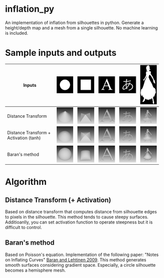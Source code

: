 # inflation_py 
An implementation of inflation from silhouettes in python.
Generate a height/depth map and a mesh from a single silhouette.
No machine learning is included.

# Sample inputs and outputs
|Inputs|<img src="./data/circle.png" width="128">|<img src="./data/square.png" width="128">|<img src="./data/A.png" width="128">|<img src="./data/hiragana.png" width="128">|<img src="./data/character.png" height="128">|
|---|:---:|:---:|:---:|:---:|:---:|
|Distance Transform|<img src="./data/screenshots/circle_dist.jpg" width="128">|<img src="./data/screenshots/square_dist.jpg" width="128">|<img src="./data/screenshots/A_dist.jpg" width="128">|<img src="./data/screenshots/hiragana_dist.jpg" width="128">|<img src="./data/screenshots/character_dist.jpg" width="128">|
|Distance Transform + Activation (tanh)|<img src="./data/screenshots/circle_dist_tanh.jpg" width="128">|<img src="./data/screenshots/square_dist_tanh.jpg" width="128">|<img src="./data/screenshots/A_dist_tanh.jpg" width="128">|<img src="./data/screenshots/hiragana_dist_tanh.jpg" width="128">|<img src="./data/screenshots/character_dist_tanh.jpg" width="128">|
|Baran's method|<img src="./data/screenshots/circle_baran.jpg" width="128">|<img src="./data/screenshots/square_baran.jpg" width="128">|<img src="./data/screenshots/A_baran.jpg" width="128">|<img src="./data/screenshots/hiragana_baran.jpg" width="128">|<img src="./data/screenshots/character_baran.jpg" width="128">|

# Algorithm
## Distance Transform (+ Activation)
Based on distance transform that computes distance from silhouette edges to pixels in the silhouette.
This method tends to cause steepy surfaces.
Additioanlly, you can set activation function to operate steepness but it is difficult to control.

## Baran's method
Based on Poisson's equation.
Implementation of the following paper:
"Notes on Inflating Curves" [Baran and Lehtinen 2009](http://alecjacobson.com/weblog/media/notes-on-inflating-curves-2009-baran.pdf).
This method generates smooth surfaces considering gradient space.
Especially, a circle silhouette becomes a hemisphere mesh.